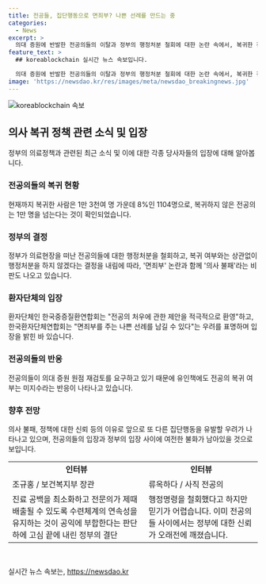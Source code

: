 ```yaml
---
title: 전공들, 집단행동으로 면죄부? 나쁜 선례를 만드는 중
categories:
  - News
excerpt: >
  의대 증원에 반발한 전공의들의 이탈과 정부의 행정처분 철회에 대한 논란 속에서, 복귀한 전공의와 사직한 후 재응시하는 전공의에 대한 특례 적용 및 환자단체의 입장이 엇갈리는 가운데 정부의 결정에 대한 우려와 반응이 이어지고 있습니다. 의사 불패 논란과 전공의들의 의대 증원 원점 재검토 요구로 인해 앞으로의 상황이 미지수임을 감안할 때, 전공의들의 행동 및 정부의 결정에 대한 불신이 여전히 남아있음을 지적하는 목소리가 나오고 있습니다.
feature_text: >
  ## koreablockchain 실시간 뉴스 속보입니다.

  의대 증원에 반발한 전공의들의 이탈과 정부의 행정처분 철회에 대한 논란 속에서, 복귀한 전공의와 사직한 후 재응시하는 전공의에 대한 특례 적용 및 환자단체의 입장이 엇갈리는 가운데 정부의 결정에 대한 우려와 반응이 이어지고 있습니다. 의사 불패 논란과 전공의들의 의대 증원 원점 재검토 요구로 인해 앞으로의 상황이 미지수임을 감안할 때, 전공의들의 행동 및 정부의 결정에 대한 불신이 여전히 남아있음을 지적하는 목소리가 나오고 있습니다.
image: 'https://newsdao.kr/res/images/meta/newsdao_breakingnews.jpg'
---
```


<p><img src="https://newsdao.kr/res/images/meta/newsdao_breakingnews.jpg" alt="koreablockchain 속보" /></p>

<h2 data-ke-size="size26">의사 복귀 정책 관련 소식 및 입장</h2>

<p data-ke-size="size16">정부의 의료정책과 관련된 최근 소식 및 이에 대한 각종 당사자들의 입장에 대해 알아봅니다.</p>

<h3>전공의들의 복귀 현황</h3>

<p data-ke-size="size16">현재까지 복귀한 사람은 1만 3천여 명 가운데 8%인 1104명으로, 복귀하지 않은 전공의는 1만 명을 넘는다는 것이 확인되었습니다.</p>

<h3>정부의 결정</h3>

<p data-ke-size="size16">정부가 의료현장을 떠난 전공의들에 대한 행정처분을 철회하고, 복귀 여부와는 상관없이 행정처분을 하지 않겠다는 결정을 내림에 따라, '면죄부' 논란과 함께 '의사 불패'라는 비판도 나오고 있습니다.</p>

<h3>환자단체의 입장</h3>

<p data-ke-size="size16">환자단체인 한국중증질환연합회는 "전공의 처우에 관한 제안을 적극적으로 환영"하고, 한국환자단체연합회는 "면죄부를 주는 나쁜 선례를 남길 수 있다"는 우려를 표명하며 입장을 밝힌 바 있습니다.</p>

<h3>전공의들의 반응</h3>

<p data-ke-size="size16">전공의들이 의대 증원 원점 재검토를 요구하고 있기 때문에 유인책에도 전공의 복귀 여부는 미지수라는 반응이 나타나고 있습니다.</p>

<h3>향후 전망</h3>

<p data-ke-size="size16">의사 불패, 정책에 대한 신뢰 등의 이유로 앞으로 또 다른 집단행동을 유발할 우려가 나타나고 있으며, 전공의들의 입장과 정부의 입장 사이에 여전한 불화가 남아있을 것으로 보입니다.</p>

<table>
    <tr>
        <td style="text-align: center; height: 17px;"><b>인터뷰</b></td>
        <td style="text-align: center; height: 17px;"><b>인터뷰</b></td>
    </tr>
    <tr>
        <td>조규홍 / 보건복지부 장관</td>
        <td>류옥하다 / 사직 전공의</td>
    </tr>
    <tr>
        <td>진료 공백을 최소화하고 전문의가 제때 배출될 수 있도록 수련체계의 연속성을 유지하는 것이 공익에 부합한다는 판단하에 고심 끝에 내린 정부의 결단</td>
        <td>행정명령을 철회했다고 하지만 믿기가 어렵습니다. 이미 전공의들 사이에서는 정부에 대한 신뢰가 오래전에 깨졌습니다.</td>
    </tr>
</table>

<p data-ke-size="size16">&nbsp;</p>
실시간 뉴스 속보는, <a href="https://newsdao.kr" rel="dofollow">https://newsdao.kr</a>



